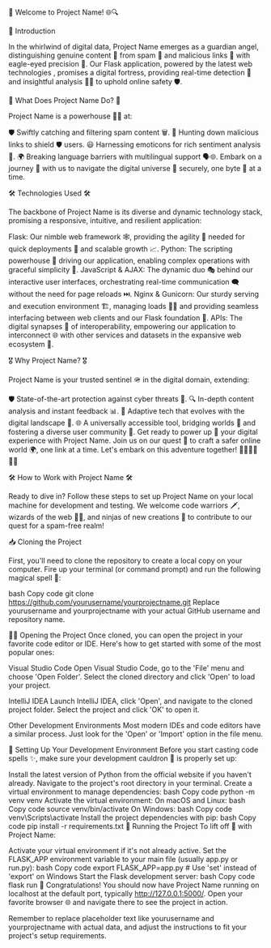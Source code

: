 🎉 Welcome to Project Name! 🌐🔍

📜 Introduction

In the whirlwind of digital data, Project Name emerges as a guardian angel, distinguishing genuine content 📄 from spam 🚫 and malicious links 🔗 with eagle-eyed precision 🎯. Our Flask application, powered by the latest web technologies , promises a digital fortress, providing real-time detection 🚨 and insightful analysis 🕵️‍♂️ to uphold online safety 🛡️.

🚀 What Does Project Name Do? 🚀

Project Name is a powerhouse 🏋️‍♂️ at:

🛡️ Swiftly catching and filtering spam content 🗑️.
🔗 Hunting down malicious links to shield 🛡️ users.
😃 Harnessing emoticons for rich sentiment analysis 🧐.
🌍 Breaking language barriers with multilingual support 🗣️🌐.
Embark on a journey 🧭 with us to navigate the digital universe 🌌 securely, one byte 🧬 at a time.

🛠️ Technologies Used 🛠️

The backbone of Project Name is its diverse and dynamic technology stack, promising a responsive, intuitive, and resilient application:

Flask: Our nimble web framework 🕸️, providing the agility 🤸 needed for quick deployments 🚀 and scalable growth 📈.
Python: The scripting powerhouse 🐍 driving our application, enabling complex operations with graceful simplicity 🎩.
JavaScript & AJAX: The dynamic duo 🎭 behind our interactive user interfaces, orchestrating real-time communication 🗨️ without the need for page reloads ⏭️.
Nginx & Gunicorn: Our sturdy serving and execution environment 🏗️, managing loads 🏋️‍♀️ and providing seamless interfacing between web clients and our Flask foundation 🤝.
APIs: The digital synapses 🧠 of interoperability, empowering our application to interconnect 🌐 with other services and datasets in the expansive web ecosystem 🌳.

🎖️ Why Project Name? 🎖️

Project Name is your trusted sentinel 🪖 in the digital domain, extending:

🛡️ State-of-the-art protection against cyber threats 🚷.
🔍 In-depth content analysis and instant feedback 📊.
🔄 Adaptive tech that evolves with the digital landscape 🌱.
🌐 A universally accessible tool, bridging worlds 🌉 and fostering a diverse user community 🤝.
Get ready to power up 🔋 your digital experience with Project Name. Join us on our quest 🏹 to craft a safer online world 🌍, one link at a time. Let's embark on this adventure together! 🚀🌈👨‍💻👩‍💻

🛠 How to Work with Project Name 🛠

Ready to dive in? Follow these steps to set up Project Name on your local machine for development and testing. We welcome code warriors 🗡️, wizards of the web 🧙‍♂️, and ninjas of new creations 🥷 to contribute to our quest for a spam-free realm!

📥 Cloning the Project

First, you'll need to clone the repository to create a local copy on your computer. Fire up your terminal (or command prompt) and run the following magical spell 🔮:

bash
Copy code
git clone https://github.com/yourusername/yourprojectname.git
Replace yourusername and yourprojectname with your actual GitHub username and repository name.

🧙‍♂️ Opening the Project
Once cloned, you can open the project in your favorite code editor or IDE. Here's how to get started with some of the most popular ones:

Visual Studio Code
Open Visual Studio Code, go to the 'File' menu and choose 'Open Folder'. Select the cloned directory and click 'Open' to load your project.

IntelliJ IDEA
Launch IntelliJ IDEA, click 'Open', and navigate to the cloned project folder. Select the project and click 'OK' to open it.

Other Development Environments
Most modern IDEs and code editors have a similar process. Just look for the 'Open' or 'Import' option in the file menu.

🌟 Setting Up Your Development Environment
Before you start casting code spells ✨, make sure your development cauldron 🧪 is properly set up:

Install the latest version of Python from the official website if you haven't already.
Navigate to the project's root directory in your terminal.
Create a virtual environment to manage dependencies:
bash
Copy code
python -m venv venv
Activate the virtual environment:
On macOS and Linux:
bash
Copy code
source venv/bin/activate
On Windows:
bash
Copy code
venv\Scripts\activate
Install the project dependencies with pip:
bash
Copy code
pip install -r requirements.txt
🚀 Running the Project
To lift off 🚁 with Project Name:

Activate your virtual environment if it's not already active.
Set the FLASK_APP environment variable to your main file (usually app.py or run.py):
bash
Copy code
export FLASK_APP=app.py # Use 'set' instead of 'export' on Windows
Start the Flask development server:
bash
Copy code
flask run
🎉 Congratulations! You should now have Project Name running on localhost at the default port, typically http://127.0.0.1:5000/. Open your favorite browser 🌐 and navigate there to see the project in action.

Remember to replace placeholder text like yourusername and yourprojectname with actual data, and adjust the instructions to fit your project's setup requirements.


